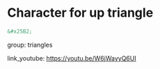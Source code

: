 # Character for up triangle

```html
&#x25B2;
```


group: triangles


link_youtube: https://youtu.be/W6jWayyQ6UI
